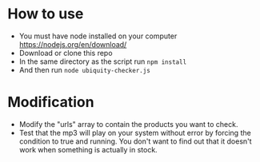 # How to use
* You must have node installed on your computer https://nodejs.org/en/download/
* Download or clone this repo
* In the same directory  as the script run `npm install`
* And then run `node ubiquity-checker.js`

# Modification
* Modify the "urls" array to contain the products you want to check.
* Test that the mp3 will play on your system without error by forcing the condition to true and running. You don't want to find out that it doesn't work when something is actually in stock.
